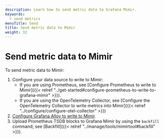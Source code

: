 ```yaml
---
description: Learn how to send metric data to Grafana Mimir.
keywords:
  - send metrics
menuTitle: Send
title: Send metric data to Mimir
weight: 32
---
```


# Send metric data to Mimir

To send metric data to Mimir:

1. Configure your data source to write to Mimir:
   - If you are using Prometheus, see [Configure Prometheus to write to Mimir]({{< relref "../get-started#configure-prometheus-to-write-to-grafana-mimir" >}}).
   - If you are using the OpenTelemetry Collector, see [Configure the OpenTelemetry Collector to write metrics into Mimir]({{< relref "../configure/configure-otel-collector" >}})
1. [Configure Grafana Alloy to write to Mimir](https://grafana.com/docs/mimir/<MIMIR_VERSION>/get-started/#configure-grafana-alloy-to-write-to-grafana-mimir).
1. Upload Prometheus TSDB blocks to Grafana Mimir by using the `backfill` command; see [Backfill]({{< relref "../manage/tools/mimirtool#backfill" >}}).
